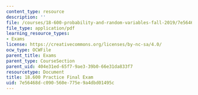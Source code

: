 ```yaml
---
content_type: resource
description: ''
file: /courses/18-600-probability-and-random-variables-fall-2019/7e56468dc090560e775e9a4dbd01495c_MIT18_600F19_prc_final.pdf
file_type: application/pdf
learning_resource_types:
- Exams
license: https://creativecommons.org/licenses/by-nc-sa/4.0/
ocw_type: OCWFile
parent_title: Exams
parent_type: CourseSection
parent_uid: 404e31ed-65f7-9ae3-39b0-66e31da833f7
resourcetype: Document
title: 18.600 Practice Final Exam
uid: 7e56468d-c090-560e-775e-9a4dbd01495c
---
```

